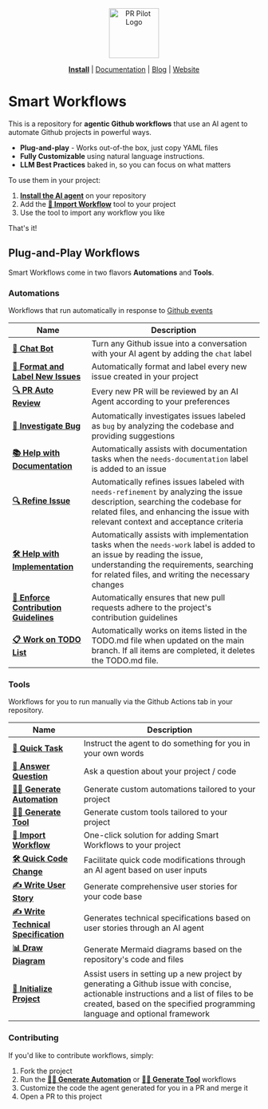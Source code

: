 <div align="center">
<img src="https://avatars.githubusercontent.com/ml/17635?s=140&v=" width="100" alt="PR Pilot Logo">
</div>
<p align="center">
  <a href="https://github.com/apps/pr-pilot-ai/installations/new"><b>Install</b></a> |
  <a href="https://docs.pr-pilot.ai">Documentation</a> | 
  <a href="https://www.pr-pilot.ai/blog">Blog</a> | 
  <a href="https://www.pr-pilot.ai">Website</a>
</p>

# Smart Workflows

This is a repository for **agentic Github workflows** that use an AI agent
to automate Github projects in powerful ways.

* **Plug-and-play** - Works out-of-the box, just copy YAML files
* **Fully Customizable** using natural language instructions.
* **LLM Best Practices** baked in, so you can focus on what matters

To use them in your project:

1. **[Install the AI agent](https://github.com/apps/pr-pilot-ai/installations/new)** on your repository
2. Add the **[🔄 Import Workflow](tools/import-workflow)** tool to your project
3. Use the tool to import any workflow you like

That's it!

## Plug-and-Play Workflows

Smart Workflows come in two flavors **Automations** and **Tools**. 

### Automations

Workflows that run automatically in response to [Github events](https://docs.github.com/en/rest/using-the-rest-api/github-event-types?apiVersion=2022-11-28)

| Name                                                       | Description                                                                                            |
|------------------------------------------------------------|--------------------------------------------------------------------------------------------------------|
| **[🤖 Chat Bot](automations/chat-bot)**                      | Turn any Github issue into a conversation with your AI agent by adding the `chat` label                |
| **[📝 Format and Label New Issues](automations/format-issue)** | Automatically format and label every new issue created in your project                                 |
| **[🔍 PR Auto Review](automations/pr-auto-review)**            | Every new PR will be reviewed by an AI Agent according to your preferences                             |
| **[🐞 Investigate Bug](automations/investigate-bug)**          | Automatically investigates issues labeled as `bug` by analyzing the codebase and providing suggestions |
| **[📚 Help with Documentation](automations/help-with-documentation)** | Automatically assists with documentation tasks when the `needs-documentation` label is added to an issue     |
| **[🔍 Refine Issue](automations/refine-issue)**                | Automatically refines issues labeled with `needs-refinement` by analyzing the issue description, searching the codebase for related files, and enhancing the issue with relevant context and acceptance criteria |
| **[🛠 Help with Implementation](automations/help-with-implementation)** | Automatically assists with implementation tasks when the `needs-work` label is added to an issue by reading the issue, understanding the requirements, searching for related files, and writing the necessary changes |
| **[📐 Enforce Contribution Guidelines](automations/enforce-contribution-guidelines)** | Automatically ensures that new pull requests adhere to the project's contribution guidelines |
| **[📋 Work on TODO List](automations/work-on-todo-list)** | Automatically works on items listed in the TODO.md file when updated on the main branch. If all items are completed, it deletes the TODO.md file. |

### Tools

Workflows for you to run manually via the Github Actions tab in your repository.

| Name | Description                                  |
| ---- |----------------------------------------------|
| **[🚀 Quick Task](tools/quick-task)** | Instruct the agent to do something for you in your own words |
| **[🤖 Answer Question](tools/answer-question)** | Ask a question about your project / code |
| **[🧙‍♂️ Generate Automation](tools/generate-automation)** | Generate custom automations tailored to your project |
| **[🧙‍♂️ Generate Tool](tools/generate-tool)** | Generate custom tools tailored to your project |
| **[🔄 Import Workflow](tools/import-workflow)** | One-click solution for adding Smart Workflows to your project  |
| **[🛠 Quick Code Change](tools/quick-code-change)** | Facilitate quick code modifications through an AI agent based on user inputs |
| **[✍️ Write User Story](tools/write-user-story)** | Generate comprehensive user stories for your code base |
| **[✍️ Write Technical Specification](tools/write-technical-specification)** | Generates technical specifications based on user stories through an AI agent |
| **[📊 Draw Diagram](tools/draw-diagram)** | Generate Mermaid diagrams based on the repository's code and files |
| **[🚀 Initialize Project](tools/initialize-project)** | Assist users in setting up a new project by generating a Github issue with concise, actionable instructions and a list of files to be created, based on the specified programming language and optional framework |

### Contributing

If you'd like to contribute workflows, simply:

1. Fork the project
2. Run the **[🧙‍♂️ Generate Automation](tools/generate-automation)** or **[🧙‍♂️ Generate Tool](tools/generate-tool)** workflows
3. Customize the code the agent generated for you in a PR and merge it
4. Open a PR to this project

